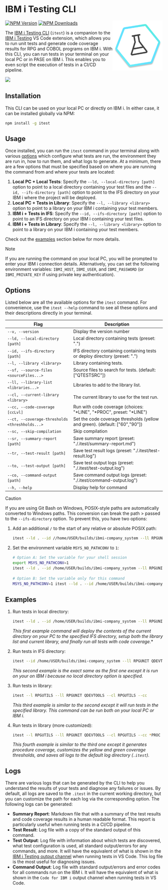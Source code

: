 # IBM i Testing CLI

<img src="https://raw.githubusercontent.com/IBM/vscode-ibmi-testing/refs/heads/main/icon.png" align="right" width="160" height="160">

[![NPM Version](https://img.shields.io/npm/v/@ibm/itest.svg?label=version)](https://www.npmjs.com/package/@ibm/itest)
[![NPM Downloads](https://img.shields.io/npm/dm/@ibm/itest.svg)](https://www.npmjs.com/package/@ibm/itest)

The [IBM i Testing CLI](https://www.npmjs.com/package/@ibm/itest) (`itest`) is a companion to the [IBM i Testing](https://marketplace.visualstudio.com/items?itemName=IBM.vscode-ibmi-testing) VS Code extension, which allows you to run unit tests and generate code coverage results for RPG and COBOL programs on IBM i. With this CLI, you can run tests in your terminal on your local PC or in PASE on IBM i. This enables you to even script the execution of tests in a CI/CD pipeline.

<img src="https://raw.githubusercontent.com/codefori/docs/refs/heads/main/src/content/docs/developing/testing/Testing_CLI.png">

## Installation

This CLI can be used on your local PC or directly on IBM i. In either case, it can be installed globally via NPM:

```sh
npm install -g itest
```

## Usage

Once installed, you can run the `itest` command in your terminal along with various [options](#options) which configure what tests are run, the environment they are run in, how to run them, and what logs to generate. At a minimum, there are a few options that must be specified based on where you are running the command from and where your tests are located:

1. **Local PC + Local Tests**: Specify the `--ld, --local-directory [path]` option to point to a local directory containing your test files and the `--id, --ifs-directory [path]` option to point to the IFS directory on your IBM i where the project will be deployed.
2. **Local PC + Tests in Library**: Specify the `--l, --library <library>` option to point to a library on your IBM i containing your test members.
3. **IBM i + Tests in IFS**: Specify the `--id, --ifs-directory [path]` option to point to an IFS directory on your IBM i containing your test files.
4. **IBM i + Tests in Library**: Specify the `--l, --library <library>` option to point to a library on your IBM i containing your test members.

Check out the [examples](#examples) section below for more details.

> [!NOTE]
> If you are running the command on your local PC, you will be prompted to enter your IBM i connection details. Alternatively, you can set the following environment variables: `IBMI_HOST`, `IBMI_USER`, and `IBMI_PASSWORD` (or `IBMI_PRIVATE_KEY` if using private key authentication).

## Options

Listed below are all the available options for the `itest` command. For convenience, use the `itest --help` command to see all these options and their descriptions directly in your terminal.

| Flag                                           | Description                                                                  |
|------------------------------------------------|------------------------------------------------------------------------------|
| `--v, --version`                               |  Display the version number                                                  |
| `--ld, --local-directory [path]`               |  Local directory containing tests (preset: ".")                              |
| `--id, --ifs-directory [path]`                 |  IFS directory containing containing tests or deploy directory (preset: ".") |
| `--l, --library <library>`                     |  Library containing tests.                                                   |
| `--sf, --source-files <sourceFiles...>`        |  Source files to search for tests. (default: ["QTESTSRC"])                   |
| `--ll, --library-list <libraries...>`          |  Libraries to add to the library list.                                       |
| `--cl, --current-library <library>`            |  The current library to use for the test run.                                |
| `--cc, --code-coverage [ccLvl]`                | Run with code coverage (choices: "*LINE", "*PROC", preset: "*LINE")          |
| `--ct, --coverage-thresholds <threshholds...>` | Set the code coverage thresholds (yellow and green). (default: ["60","90"])  |
| `--sc, --skip-compilation`                     |  Skip compilation                                                            |
| `--sr, --summary-report [path]`                |  Save summary report (preset: "./.itest/summary-report.md")                  |
| `--tr, --test-result [path]`                   |  Save test result logs (preset: "./.itest/test-result.log")                  |
| `--to, --test-output [path]`                   |  Save test output logs (preset: "./.itest/test-output.log")                  |
| `--co, --command-output [path]`                |  Save command output logs (preset: "./.itest/command-output.log")            |
| `--h, --help`                                  |  Display help for command                                                    |

> [!CAUTION]
> If you are using Git Bash on Windows, POSIX-style paths are automatically converted to Windows paths. This conversion can break the path > passed to the `--ifs-directory` option. To prevent this, you have two options:
>   1. Add an additional `/` to the start of any relative or absolute POSIX path:
>       ```sh
>       itest --ld . --id //home/USER/builds/ibmi-company_system --ll RPGUNIT QDEVTOOLS --cl MYLIB --cc
>       ```
>   2. Set the environment variable `MSYS_NO_PATHCONV` to `1`:
>       ```sh
>       # Option A: Set the variable for your shell session
>       export MSYS_NO_PATHCONV=1
>       itest --ld . --id /home/USER/builds/ibmi-company_system --ll RPGUNIT QDEVTOOLS --cl MYLIB --cc
> 
>       # Option B: Set the variable only for this command
>       MSYS_NO_PATHCONV=1 itest --ld . --id /home/USER/builds/ibmi-company_system --ll RPGUNIT QDEVTOOLS --cl MYLIB --cc
>       ```

## Examples

1. Run tests in local directory:
    ```sh
    itest --ld . --id /home/USER/builds/ibmi-company_system --ll RPGUNIT QDEVTOOLS --cl MYLIB --cc
    ```

    *This first example command will deploy the contents of the current directory on your PC to the specified IFS directory, setup both the library list and current library, and finally run all tests with code coverage.**

2. Run tests in IFS directory:
    ```sh
    itest --id /home/USER/builds/ibmi-company_system --ll RPGUNIT QDEVTOOLS --cl MYLIB --cc
    ```

    *This second example is the exact same as the first one except it is run on your on IBM i because no local directory option is specified.*

3. Run tests in library:
    ```sh
    itest --l RPGUTILS --ll RPGUNIT QDEVTOOLS --cl RPGUTILS --cc
    ````

    *This third example is similar to the second except it will run tests in the specified library. This command can be run both on your local PC or IBM i.*

4. Run tests in library (more customized):
    ```sh
    itest --l RPGUTILS --ll RPGUNIT QDEVTOOLS --cl RPGUTILS --cc *PROC --ct 70 95 --sr --tr --to --co
    ````

    *This fourth example is similar to the third one except it generates procedure coverage, customizes the yellow and green coverage thresholds, and saves all logs to the default log directory (`.itest`).*

## Logs

There are various logs that can be generated by the CLI to help you understand the results of your tests and diagnose any failures or issues. By default, all logs are saved to the `.itest` in the current working directory, but you can customize the path for each log via the corresponding option. The following logs can be generated:

* **Summary Report**: Markdown file that with a summary of the test results and code coverage results in a human readable format. This report is particularly useful when running tests in a CI/CD pipeline.
* **Test Result**: Log file with a copy of the standard output of this command.
* **Test Output**: Log file with information about which tests are discovered, what test configuration is used, all standard output/errors for any commands, and more. It will have the equivalent of what is shown in the [IBM i Testing output channel](https://codefori.github.io/docs/developing/testing/troubleshooting/#extension-logs) when running tests in VS Code. This log file is the most useful for diagnosing issues.
* **Command Output**: Log file with standard output/errors and error codes for all commands run on the IBM i. It will have the equivalent of what is shown in the `Code for IBM i` output channel when running tests in VS Code.